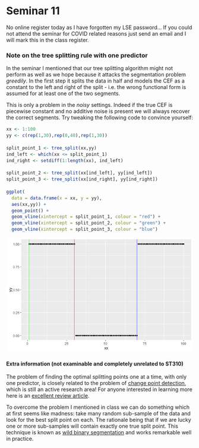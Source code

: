 # Seminar 11

No online register today as I have forgotten my LSE password... If you could not attend the seminar for COVID related reasons just send an email and I will mark this in the class register.


### Note on the tree splitting rule with one predictor

In the seminar I mentioned that our tree splitting algorithm might not perform as well as we hope because it attacks the segmentation problem *greedily*. In the first step it splits the data in half and models the CEF as a constant to the left and right of the split - i.e. the wrong functional form is assumed for at least one of the two segments.

This is only a problem in the *noisy* settings. Indeed if the true CEF is piecewise constant and no additive noise is present we will always recover the correct segments. Try tweaking the following code to convince yourself:

```r
xx <- 1:100
yy <- c(rep(1,30),rep(0,40),rep(1,30))

split_point_1 <- tree_split(xx,yy)
ind_left <- which(xx <= split_point_1)
ind_right <- setdiff(1:length(xx), ind_left)

split_point_2 <- tree_split(xx[ind_left], yy[ind_left])
split_point_3 <- tree_split(xx[ind_right], yy[ind_right])

ggplot(
  data = data.frame(x = xx, y = yy),
  aes(xx,yy)) +
  geom_point() +
  geom_vline(xintercept = split_point_1, colour = "red") +
  geom_vline(xintercept = split_point_2, colour = "green") +
  geom_vline(xintercept = split_point_3, colour = "blue")
```

![alt text](three_segs_no_noise.png)


#### Extra information (not examinable and completely unrelated to ST310)

The problem of finding the optimal splitting points one at a time, with only one predictor, is closely related to the problem of [change point detection](https://en.wikipedia.org/wiki/Change_detection), which is still an active research area! For anyone interested in learning more here is an [excellent review article](https://arxiv.org/pdf/2012.12814v1.pdf).

To overcome the problem I mentioned in class we can do something which at first seems like madness: take many random sub-sample of the data and look for the best split point on each. The rationale being that if we are lucky one or more sub-samples will contain exactly one true split point. This technique is known as [wild binary segmentation](https://stats.lse.ac.uk/fryzlewicz/wbs/wbs.pdf) and works remarkable well in practice. 
